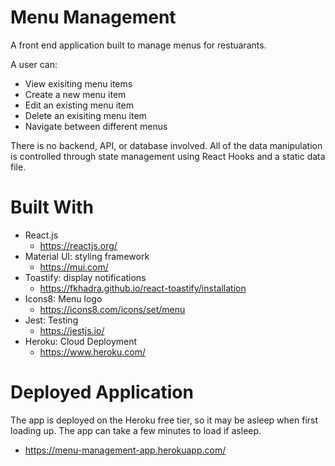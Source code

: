 # Menu Management
A front end application built to manage menus for restuarants. 

A user can:
- View exisiting menu items
- Create a new menu item
- Edit an existing menu item
- Delete an exisiting menu item
- Navigate between different menus

There is no backend, API, or database involved. All of the data manipulation is controlled through state management using React Hooks and a static data file.

# Built With

- React.js 
    - https://reactjs.org/
- Material UI: styling framework 
    - https://mui.com/
- Toastify: display notifications
    - https://fkhadra.github.io/react-toastify/installation
- Icons8: Menu logo
    - https://icons8.com/icons/set/menu 
- Jest: Testing
    - https://jestjs.io/
- Heroku: Cloud Deployment
    - https://www.heroku.com/ 

# Deployed Application

The app is deployed on the Heroku free tier, so it may be asleep when first loading up. The app can take a few minutes to load if asleep. 

- https://menu-management-app.herokuapp.com/ 